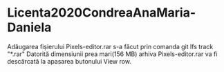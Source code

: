 # Licenta2020CondreaAnaMaria-Daniela
Adăugarea fișierului Pixels-editor.rar s-a făcut prin comanda git lfs track "*.rar"
Datorită dimensiunii prea mari(156 MB) arhiva Pixels-editor.rar va fi descărcată la apasarea butonului View row.
